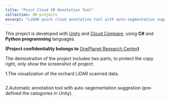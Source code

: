```yaml
---
title: "Point Cloud VR Annotation Tool"
collection: XR-projects
excerpt: "LiDAR point cloud annotation tool with auto-segmentation suggection in VR environment."
---
```

This project is developed with [Unity](https://unity.com/) and [Cloud Compare](https://www.danielgm.net/cc/), using **C#** and **Python programming** languages.

**(Project confidentiality belongs to** [OnePlanet Research Center](https://www.oneplanetresearch.nl/)**)**

The demostration of the project includes two parts, to protect the copy right, only show the screenshot of project:

1.The visualization of the orchard LiDAR scanned data.

<img src="{{site.url}}/images/xr-annotool/XR-annotool-visual.png" alt="">

2.Automatic annotation tool with auto-segementation suggestion (pre-defined the catogories in Unity).

<img src="{{site.url}}/images/xr-annotool/XR-annotool-seg.png" alt="" >
